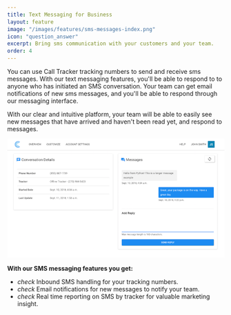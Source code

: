 ```yaml
---
title: Text Messaging for Business
layout: feature
image: "/images/features/sms-messages-index.png"
icon: "question_answer"
excerpt: Bring sms communication with your customers and your team.
order: 4
---
```


<p>You can use Call Tracker tracking numbers to send and receive sms messages. With our text messaging features, you'll be able to respond to to anyone who has initiated an SMS conversation. Your team can get email notifications of new sms messages, and you'll be able to respond through our messaging interface.</p>

<p>With our clear and intuitive platform, your team will be able to easily see new messages that have arrived and haven't been read yet, and respond to messages.</p>

<img src="/images/app-mockups/conversation-detail-preview.png" class="img-responsive" />

<strong>With our SMS messaging features you get:</strong>

<ul class="list-unstyled features-list">
	<li><i class="material-icons text-success">check</i> Inbound SMS handling for your tracking numbers.</li>
    <li><i class="material-icons text-success">check</i> Email notifications for new messages to notify your team.</li>
    <li><i class="material-icons text-success">check</i> Real time reporting on SMS by tracker for valuable marketing insight.</li>
</ul>

